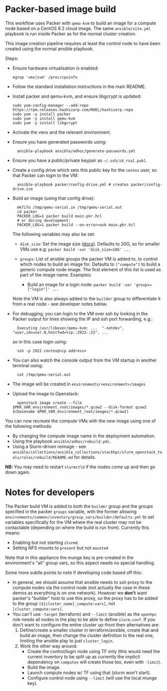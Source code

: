 # Packer-based image build

This workflow uses Packer with `qemu-kvm` to build an image for a compute node based on a CentOS 8.2 cloud image. The same `ansible/site.yml` playbook is run inside Packer as for the normal cluster creation.

This image creation pipeline requires at least the control node to have been created using the normal ansible playbook.

Steps:

- Ensure hardware virtualisation is enabled:

      egrep 'vmx|svm' /proc/cpuinfo

- Follow the standard installation instructions in the main README.

- Install packer and qemu-kvm, and ensure libgcrypt is updated:

      sudo yum-config-manager --add-repo https://rpm.releases.hashicorp.com/RHEL/hashicorp.repo
      sudo yum -y install packer
      sudo yum -y install qemu-kvm
      sudo yum -y install libgcrypt

- Activate the venv and the relevant environment.
- Ensure you have generated passwords using:

        ansible-playbook ansible/adhoc/generate-passwords.yml

- Ensure you have a public/private keypair as `~/.ssh/id_rsa[.pub]`.
- Create a config drive which sets this public key for the `centos` user, so that Packer can login to the VM:

        ansible-playbook packer/config-drive.yml # creates packer/config-drive.iso

- Build an image (using that config drive):

        mkfifo /tmp/qemu-serial.in /tmp/qemu-serial.out
        cd packer
        PACKER_LOG=1 packer build main.pkr.hcl
        # or during development:
        PACKER_LOG=1 packer build --on-error=ask main.pkr.hcl

  The following variables may also be set:

  - `disk_size`: Set the image size ([docs](https://www.packer.io/docs/builders/qemu#disk_size)). Defaults to 20G, so for smaller VMs use e.g: `packer build -var 'disk_size=10G' ...`
  - `groups`: List of ansible groups the packer VM is added to, to control which nodes to build an image for. Defaults to `["compute"]` to build a generic compute node image. The first element of this list is used as part of the image name. Examples:

     - Build an image for a login node: `packer build -var 'groups=["login"]' ...`

  Note the VM is also always added to the `builder` group to differentiate it from a real node - see developer notes below.

- For debugging, you can login to the VM over ssh by looking in the Packer output for lines showing the IP and ssh port forwarding, e.g.:

        Executing /usr/libexec/qemu-kvm: ...  "-netdev", "user,id=user.0,hostfwd=tcp::2922-:22", ... 

  so in this case login using:

        ssh -p 2922 centos@<ip address>

- You can also watch the console output from the VM startup in another terminal using:

        cat /tmp/qemu-serial.out

- The image will be created in `environments/<environment>/images`

- Upload the image to Openstack:

        openstack image create --file $PKR_VAR_environment_root/images/*.qcow2 --disk-format qcow2 $(basename $PKR_VAR_environment_root/images/*.qcow2)

You can now recreate the compute VMs with the new image using one of the following methods:
- By changing the compute image name in the deployment automation.
- Using the playbook `ansible/adhoc/rebuild.yml`.
- Using a Slurm-driven reimage - see `ansible/collections/ansible_collections/stackhpc/slurm_openstack_tools/roles/rebuild/README.md` for details.

**NB:** You may need to restart `slurmctld` if the nodes come up and then go down again.

# Notes for developers

The Packer build VM is added to both the `builder` group and the groups specified in the packer `groups` variable, with the former allowing `environments/common/inventory/group_vars/builder/defaults.yml` to set variables specifically for the VM where the real cluster may not be contactable (depending on where the build is run from). Currently this means:
- Enabling but not starting `slurmd`.
- Setting NFS mounts to `present` but not `mounted`

Note that in this appliance the munge key is pre-created in the environment's "all" group vars, so this aspect needs no special handling.

Some more subtle points to note if developing code based off this:
- In general, we should assume that ansible needs to ssh proxy to the compute nodes via the control node (not actually the case in these demos as everything is on one network). However we **don't** want packer's "builder" host to use this proxy, so the proxy has to be added to the group `[${cluster_name}_compute:vars]`, not `[cluster_compute:vars]`.
- You can't use `-target` (terraform) and `--limit` (ansible) as the `openhpc` role needs all nodes in the play to be able to define `slurm.conf`. If you don't want to configure the entire cluster up-front then alternatives are:
  1. Define/create a smaller cluster in terraform/ansible, create that and build an image, then change the cluster definition to the real one, limiting the ansible play to just `cluster_login`.
  2. Work the other way around:
        - Create the control/login node using TF only (this would need the current inventory to be split up as currently the implicit dependency on `computes` will create those too, even with `-limit`).
        - Build the image.
        - Launch compute nodes w/ TF using that (slurm won't start).
        - Configure control node using `--limit` (will use the local munge key).
